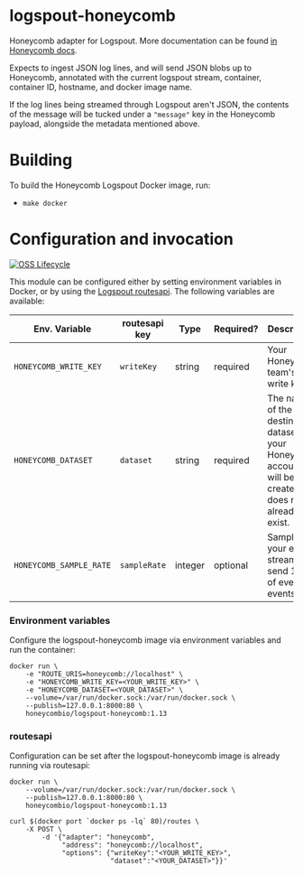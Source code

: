 # logspout-honeycomb
Honeycomb adapter for Logspout. More documentation can be found [in Honeycomb docs](https://honeycomb.io/docs/connect/logspout/).

Expects to ingest JSON log lines, and will send JSON blobs up to Honeycomb, annotated with the current logspout stream, container, container ID, hostname, and docker image name.

If the log lines being streamed through Logspout aren't JSON, the contents of the message will be tucked under a `"message"` key in the Honeycomb payload, alongside the metadata mentioned above.

# Building

To build the Honeycomb Logspout Docker image, run:
* `make docker`

# Configuration and invocation

[![OSS Lifecycle](https://img.shields.io/osslifecycle/honeycombio/REPO)](https://github.com/honeycombio/home/blob/main/honeycomb-oss-lifecycle-and-practices.md)

This module can be configured either by setting environment variables in
Docker, or by using the [Logspout routesapi](https://github.com/gliderlabs/logspout/tree/master/routesapi). The following variables are available:

Env. Variable | routesapi key | Type | Required? | Description |
| --- | --- | --- | --- | -----|
| `HONEYCOMB_WRITE_KEY` | `writeKey` | string | required | Your Honeycomb team's write key. |
| `HONEYCOMB_DATASET` | `dataset` | string | required | The name of the destination dataset in your Honeycomb account. It will be created if it does not already exist. |
| `HONEYCOMB_SAMPLE_RATE` | `sampleRate` | integer | optional | Sample your event stream: send 1 out of every N events |

### Environment variables

Configure the logspout-honeycomb image via environment variables and run the container:

    docker run \
        -e "ROUTE_URIS=honeycomb://localhost" \
        -e "HONEYCOMB_WRITE_KEY=<YOUR_WRITE_KEY>" \
        -e "HONEYCOMB_DATASET=<YOUR_DATASET>" \
        --volume=/var/run/docker.sock:/var/run/docker.sock \
        --publish=127.0.0.1:8000:80 \
        honeycombio/logspout-honeycomb:1.13

### routesapi

Configuration can be set after the logspout-honeycomb image is already running via routesapi:

    docker run \
        --volume=/var/run/docker.sock:/var/run/docker.sock \
        --publish=127.0.0.1:8000:80 \
        honeycombio/logspout-honeycomb:1.13

    curl $(docker port `docker ps -lq` 80)/routes \
        -X POST \
            -d '{"adapter": "honeycomb",
                 "address": "honeycomb://localhost",
                 "options": {"writeKey":"<YOUR_WRITE_KEY>",
                             "dataset":"<YOUR_DATASET>"}}'
